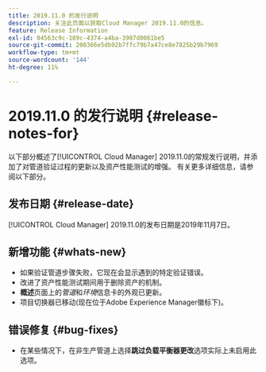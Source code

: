 ```yaml
---
title: 2019.11.0 的发行说明
description: 关注此页面以获取Cloud Manager 2019.11.0的信息。
feature: Release Information
exl-id: 04563c9c-189c-4374-a4ba-3907d0061be5
source-git-commit: 200366e5db92b7ffc79b7a47ce8e7825b29b7969
workflow-type: tm+mt
source-wordcount: '144'
ht-degree: 11%

---
```


# 2019.11.0 的发行说明 {#release-notes-for}

以下部分概述了[!UICONTROL Cloud Manager] 2019.11.0的常规发行说明，并添加了对管道验证过程的更新以及资产性能测试的增强。
有关更多详细信息，请参阅以下部分。

## 发布日期 {#release-date}

[!UICONTROL Cloud Manager] 2019.11.0的发布日期是2019年11月7日。

## 新增功能 {#whats-new}

* 如果验证管道步骤失败，它现在会显示遇到的特定验证错误。
* 改进了资产性能测试期间用于删除资产的机制。
* **概述**&#x200B;页面上的&#x200B;*管道*&#x200B;和&#x200B;*环境*&#x200B;信息卡的外观已更新。
* 项目切换器已移动(现在位于Adobe Experience Manager徽标下)。

## 错误修复 {#bug-fixes}

* 在某些情况下，在非生产管道上选择&#x200B;**跳过负载平衡器更改**&#x200B;选项实际上未启用此选项。
